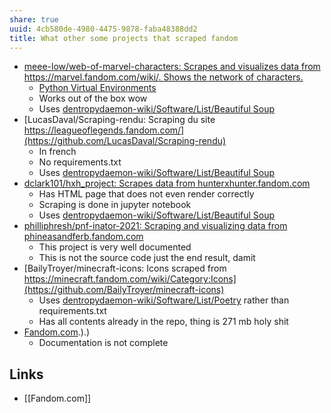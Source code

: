 ```yaml
---
share: true
uuid: 4cb580de-4980-4475-9878-faba48388dd2
title: What other some projects that scraped fandom
---
```

* [meee-low/web-of-marvel-characters: Scrapes and visualizes data from https://marvel.fandom.com/wiki/. Shows the network of characters.](https://github.com/meee-low/web-of-marvel-characters)
	* [Python Virtual Environments](/f56d0381-aed6-47cf-937f-07cc97dc51ad)
	* Works out of the box wow
	* Uses [dentropydaemon-wiki/Software/List/Beautiful Soup](/undefined)
* [LucasDaval/Scraping-rendu: Scraping du site https://leagueoflegends.fandom.com/](https://github.com/LucasDaval/Scraping-rendu)
	* In french
	* No requirements.txt
	* Uses [dentropydaemon-wiki/Software/List/Beautiful Soup](/undefined)
* [dclark101/hxh\_project: Scrapes data from hunterxhunter.fandom.com](https://github.com/dclark101/hxh_project)
	* Has HTML page that does not even render correctly
	* Scraping is done in jupyter notebook
	* Uses [dentropydaemon-wiki/Software/List/Beautiful Soup](/undefined)
* [philliphresh/pnf-inator-2021: Scraping and visualizing data from phineasandferb.fandom.com](https://github.com/philliphresh/pnf-inator-2021)
	* This project is very well documented
	* This is not the source code just the end result, damit
* [BailyTroyer/minecraft-icons: Icons scraped from https://minecraft.fandom.com/wiki/Category:Icons](https://github.com/BailyTroyer/minecraft-icons)
	* Uses [dentropydaemon-wiki/Software/List/Poetry](/undefined) rather than requirements.txt
	* Has all contents already in the repo, thing is 271 mb holy shit
* [Fandom.com](/undefined).).)
	* Documentation is not complete

## Links

* [[Fandom.com]]